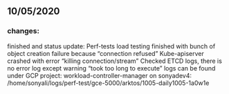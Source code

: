 ## 10/05/2020
### changes:
finished and status update:
Perf-tests load testing finished with bunch of object creation failure because “connection refused”
Kube-apiserver crashed with error “killing connection/stream”
Checked ETCD logs, there is no error log except warning “took too long to execute”
logs can be found under GCP project: workload-controller-manager on sonyadev4: /home/sonyali/logs/perf-test/gce-5000/arktos/1005-daily1005-1a0w1e
 
